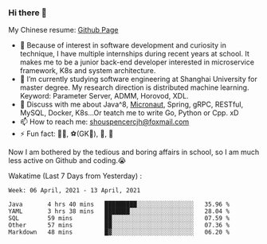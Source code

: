 ### Hi there 👋

My Chinese resume: [Github Page](https://spencercjh.github.io/resume/)

- 🔭 Because of interest in software development and curiosity in technique, I have multiple internships during recent years at school. It makes me to be a junior back-end developer interested in microservice framework, K8s and system architecture.
- 🌱 I’m currently studying software engineering at Shanghai University for master degree. My research direction is distributed machine learning. Keyword: Parameter Server, ADMM, Horovod, XDL.
- 💬 Discuss with me about Java^8, [Micronaut](http://micronaut.io/), Spring, gRPC, RESTful, MySQL, Docker, K8s...Or teatch me to write Go, Python or Cpp. xD
- 📫 How to reach me: shouspencercjh@foxmail.com
- ⚡ Fun fact: 🚴‍♂️, ⚽(GK🥅), 🏓, 🏸

Now I am bothered by the tedious and boring affairs in school, so I am much less active on Github and coding.😭

Wakatime (Last 7 Days from Yesterday) :

<!--START_SECTION:waka-->
```text
Week: 06 April, 2021 - 13 April, 2021

Java       4 hrs 40 mins   █████████░░░░░░░░░░░░░░░░   35.96 % 
YAML       3 hrs 38 mins   ███████░░░░░░░░░░░░░░░░░░   28.04 % 
SQL        59 mins         ██░░░░░░░░░░░░░░░░░░░░░░░   07.59 % 
Other      57 mins         ██░░░░░░░░░░░░░░░░░░░░░░░   07.36 % 
Markdown   48 mins         █▓░░░░░░░░░░░░░░░░░░░░░░░   06.20 % 
```
<!--END_SECTION:waka-->
